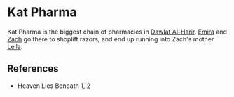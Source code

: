 # Kat Pharma
Kat Pharma is the biggest chain of pharmacies in [Dawlat Al-Harir](Location/Dawlat%20Al-Harir.md). [Emira](Person/Emira.md) and [Zach](Person/Zach.md) go there to shoplift razors, and end up running into Zach's mother [Leila](Person/Leila.md).

## References
- Heaven Lies Beneath 1, 2
